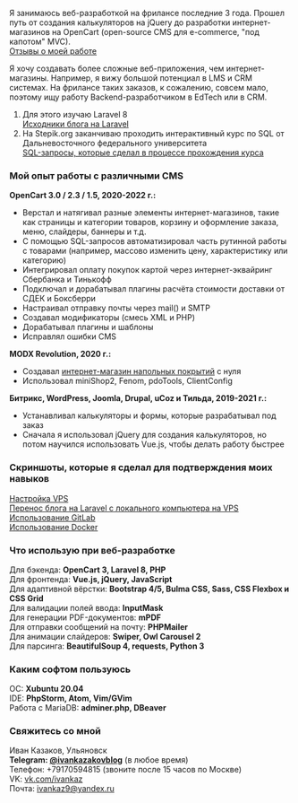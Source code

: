 Я занимаюсь веб-разработкой на фрилансе последние 3 года. Прошел путь от создания калькуляторов на jQuery до разработки интернет-магазинов на OpenCart (open-source CMS для e-commerce, "под капотом" MVC).\
[Отзывы о моей работе](https://github.com/Ivankaz/my-reviews)

Я хочу создавать более сложные веб-приложения, чем интернет-магазины. Например, я вижу большой потенциал в LMS и CRM системах. На фрилансе таких заказов, к сожалению, совсем мало, поэтому ищу работу Backend-разработчиком в EdTech или в CRM.
1. Для этого изучаю Laravel 8\
[Исходники блога на Laravel](https://github.com/Ivankaz/blog)
2. На Stepik.org заканчиваю проходить интерактивный курс по SQL от Дальневосточного федерального университета\
[SQL-запросы, которые сделал в процессе прохождения курса](https://github.com/Ivankaz/learning-sql)

### Мой опыт работы с различными CMS
**OpenCart 3.0 / 2.3 / 1.5, 2020-2022 г.:** 
- Верстал и натягивал разные элементы интернет-магазинов, такие как страницы и категории товаров, корзину и оформление заказа, меню, слайдеры, баннеры и т.д.
- С помощью SQL-запросов автоматизировал часть рутинной работы с товарами (например, массово изменить цену, характеристику или категорию)
- Интегрировал оплату покупок картой через интернет-эквайринг Сбербанка и Тинькофф
- Подключал и дорабатывал плагины расчёта стоимости доставки от СДЕК и Боксберри
- Настраивал отправку почты через mail() и SMTP
- Создавал модификаторы (смесь XML и PHP)
- Дорабатывал плагины и шаблоны
- Исправлял ошибки CMS

**MODX Revolution, 2020 г.:**
- Создавал [интернет-магазин напольных покрытий](https://ecovinil.ru) с нуля
- Использовал miniShop2, Fenom, pdoTools, ClientConfig

**Битрикс, WordPress, Joomla, Drupal, uCoz и Тильда, 2019-2021 г.:**
- Устанавливал калькуляторы и формы, которые разрабатывал под заказ
- Сначала я использовал jQuery для создания калькуляторов, но потом научился использовать Vue.js, чтобы делать работу быстрее

### Скриншоты, которые я сделал для подтверждения моих навыков
[Настройка VPS](https://github.com/Ivankaz/my-skills/tree/main/%D0%9D%D0%B0%D1%81%D1%82%D1%80%D0%BE%D0%B9%D0%BA%D0%B0%20VPS)\
[Перенос блога на Laravel с локального компьютера на VPS](https://github.com/Ivankaz/my-skills/tree/main/%D0%9F%D0%B5%D1%80%D0%B5%D0%BD%D0%BE%D1%81%20%D0%B1%D0%BB%D0%BE%D0%B3%D0%B0%20%D1%81%20%D0%BB%D0%BE%D0%BA%D0%B0%D0%BB%D1%8C%D0%BD%D0%BE%D0%B3%D0%BE%20%D0%BA%D0%BE%D0%BC%D0%BF%D1%8C%D1%8E%D1%82%D0%B5%D1%80%D0%B0%20%D0%BD%D0%B0%20VPS)\
[Использование GitLab](https://github.com/Ivankaz/my-skills/tree/main/%D0%98%D1%81%D0%BF%D0%BE%D0%BB%D1%8C%D0%B7%D0%BE%D0%B2%D0%B0%D0%BD%D0%B8%D0%B5%20GitLab)\
[Использование Docker](https://github.com/Ivankaz/my-skills/tree/main/%D0%98%D1%81%D0%BF%D0%BE%D0%BB%D1%8C%D0%B7%D0%BE%D0%B2%D0%B0%D0%BD%D0%B8%D0%B5%20Docker)

### Что использую при веб-разработке
Для бэкенда: **OpenCart 3, Laravel 8, PHP**\
Для фронтенда: **Vue.js, jQuery, JavaScript**\
Для адаптивной вёрстки: **Bootstrap 4/5, Bulma CSS, Sass, CSS Flexbox и CSS Grid**\
Для валидации полей ввода: **InputMask**\
Для генерации PDF-документов: **mPDF**\
Для отправки сообщений на почту: **PHPMailer**\
Для анимации слайдеров: **Swiper, Owl Carousel 2**\
Для парсинга: **BeautifulSoup 4, requests, Python 3**

### Каким софтом пользуюсь
ОС: **Xubuntu 20.04**\
IDE: **PhpStorm, Atom, Vim/GVim**\
Работа с MariaDB: **adminer.php, DBeaver**

### Свяжитесь со мной
Иван Казаков, Ульяновск\
**Telegram: [@ivankazakovblog](https://t.me/ivankazakovblog)** (в любое время)\
Телефон: +79170594815 (звоните после 15 часов по Москве)\
VK: [vk.com/ivankaz](https://vk.com/ivankaz)\
Почта: ivankaz9@yandex.ru
